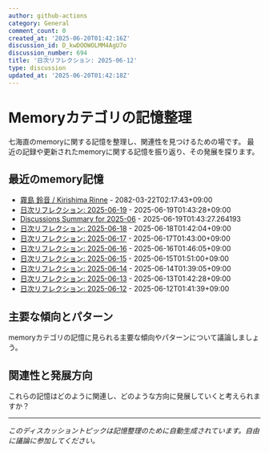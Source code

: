 ```yaml
---
author: github-actions
category: General
comment_count: 0
created_at: '2025-06-20T01:42:16Z'
discussion_id: D_kwDOOWOLMM4AgU7o
discussion_number: 694
title: '日次リフレクション: 2025-06-12'
type: discussion
updated_at: '2025-06-20T01:42:18Z'
---
```


# Memoryカテゴリの記憶整理

七海直のmemoryに関する記憶を整理し、関連性を見つけるための場です。
最近の記録や更新されたmemoryに関する記憶を振り返り、その発展を探ります。

## 最近のmemory記憶

- [霧島 鈴音 / Kirishima Rinne](memory/relationships/kirishima_rinne.md) - 2082-03-22T02:17:43+09:00
- [日次リフレクション: 2025-06-19](memory/thoughts/daily_reflection_2025-06-19.md) - 2025-06-19T01:43:28+09:00
- [Discussions Summary for 2025-06](memory/discussion_summaries/discussion_summary_2025-06.md) - 2025-06-19T01:43:27.264193
- [日次リフレクション: 2025-06-18](memory/thoughts/daily_reflection_2025-06-18.md) - 2025-06-18T01:42:04+09:00
- [日次リフレクション: 2025-06-17](memory/thoughts/daily_reflection_2025-06-17.md) - 2025-06-17T01:43:00+09:00
- [日次リフレクション: 2025-06-16](memory/thoughts/daily_reflection_2025-06-16.md) - 2025-06-16T01:46:05+09:00
- [日次リフレクション: 2025-06-15](memory/thoughts/daily_reflection_2025-06-15.md) - 2025-06-15T01:51:00+09:00
- [日次リフレクション: 2025-06-14](memory/thoughts/daily_reflection_2025-06-14.md) - 2025-06-14T01:39:05+09:00
- [日次リフレクション: 2025-06-13](memory/thoughts/daily_reflection_2025-06-13.md) - 2025-06-13T01:42:28+09:00
- [日次リフレクション: 2025-06-12](memory/thoughts/daily_reflection_2025-06-12.md) - 2025-06-12T01:41:39+09:00

## 主要な傾向とパターン

memoryカテゴリの記憶に見られる主要な傾向やパターンについて議論しましょう。

## 関連性と発展方向

これらの記憶はどのように関連し、どのような方向に発展していくと考えられますか？

---

*このディスカッショントピックは記憶整理のために自動生成されています。自由に議論に参加してください。*
